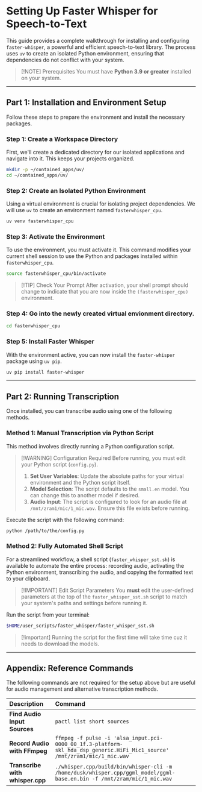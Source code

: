 
# Setting Up Faster Whisper for Speech-to-Text

This guide provides a complete walkthrough for installing and configuring `faster-whisper`, a powerful and efficient speech-to-text library. The process uses `uv` to create an isolated Python environment, ensuring that dependencies do not conflict with your system.

> [!NOTE] Prerequisites
> You must have **Python 3.9 or greater** installed on your system.

---

## Part 1: Installation and Environment Setup

Follow these steps to prepare the environment and install the necessary packages.

### Step 1: Create a Workspace Directory

First, we'll create a dedicated directory for our isolated applications and navigate into it. This keeps your projects organized.

```bash
mkdir -p ~/contained_apps/uv/
cd ~/contained_apps/uv/
```

### Step 2: Create an Isolated Python Environment

Using a virtual environment is crucial for isolating project dependencies. We will use `uv` to create an environment named `fasterwhisper_cpu`.

```bash
uv venv fasterwhisper_cpu
```

### Step 3: Activate the Environment

To use the environment, you must activate it. This command modifies your current shell session to use the Python and packages installed within `fasterwhisper_cpu`.

```bash
source fasterwhisper_cpu/bin/activate
```

> [!TIP] Check Your Prompt
> After activation, your shell prompt should change to indicate that you are now inside the `(fasterwhisper_cpu)` environment.

### Step 4: Go into the newly created virtual envionment directory.
```bash
cd fasterwhisper_cpu
```

### Step 5: Install Faster Whisper

With the environment active, you can now install the `faster-whisper` package using `uv pip`.

```bash
uv pip install faster-whisper
```

---

## Part 2: Running Transcription

Once installed, you can transcribe audio using one of the following methods.

### Method 1: Manual Transcription via Python Script

This method involves directly running a Python configuration script.

> [!WARNING] Configuration Required
> Before running, you must edit your Python script (`config.py`).
> 1.  **Set User Variables**: Update the absolute paths for your virtual environment and the Python script itself.
> 2.  **Model Selection**: The script defaults to the `small.en` model. You can change this to another model if desired.
> 3.  **Audio Input**: The script is configured to look for an audio file at `/mnt/zram1/mic/1_mic.wav`. Ensure this file exists before running.

Execute the script with the following command:

```bash
python /path/to/the/config.py
```

### Method 2: Fully Automated Shell Script

For a streamlined workflow, a shell script (`faster_whisper_sst.sh`) is available to automate the entire process: recording audio, activating the Python environment, transcribing the audio, and copying the formatted text to your clipboard.

> [!IMPORTANT] Edit Script Parameters
> You **must** edit the user-defined parameters at the top of the `faster_whisper_sst.sh` script to match your system's paths and settings before running it.

Run the script from your terminal:

```bash
$HOME/user_scripts/faster_whisper/faster_whisper_sst.sh
```

> [!important] Running the script for the first time will take time cuz it needs to download the models. 

---

## Appendix: Reference Commands

The following commands are not required for the setup above but are useful for audio management and alternative transcription methods.

| Description | Command |
| :--- | :--- |
| **Find Audio Input Sources** | `pactl list short sources` |
| **Record Audio with FFmpeg** | `ffmpeg -f pulse -i 'alsa_input.pci-0000_00_1f.3-platform-skl_hda_dsp_generic.HiFi_Mic1_source' /mnt/zram1/mic/1_mic.wav` |
| **Transcribe with whisper.cpp** | `./whisper.cpp/build/bin/whisper-cli -m /home/dusk/whisper.cpp/ggml_model/ggml-base.en.bin -f /mnt/zram/mic/1_mic.wav` |

